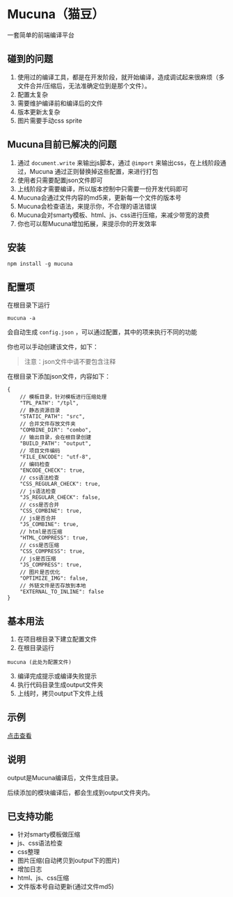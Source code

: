 Mucuna（猫豆）
======
一套简单的前端编译平台

## 碰到的问题
1. 使用过的编译工具，都是在开发阶段，就开始编译，造成调试起来很麻烦（多文件合并/压缩后，无法准确定位到是那个文件）。
2. 配置太复杂
3. 需要维护编译前和编译后的文件
4. 版本更新太复杂
5. 图片需要手动css sprite

## Mucuna目前已解决的问题
1. 通过 `document.write` 来输出js脚本，通过 `@import` 来输出css，在上线阶段通过，Mucuna 通过正则替换掉这些配置，来进行打包
2. 使用者只需要配置json文件即可
3. 上线阶段才需要编译，所以版本控制中只需要一份开发代码即可
4. Mucuna会通过文件内容的md5来，更新每一个文件的版本号
5. Mucuna会检查语法，来提示你，不合理的语法错误
6. Mucuna会对smarty模板、html、js、css进行压缩，来减少带宽的浪费
7. 你也可以帮Mucuna增加拓展，来提示你的开发效率


## 安装

```
npm install -g mucuna
```

## 配置项

在根目录下运行

```
mucuna -a
```

会自动生成 `config.json` ，可以通过配置，其中的项来执行不同的功能

你也可以手动创建该文件，如下：

> 注意：json文件中请不要包含注释

在根目录下添加json文件，内容如下：
```
{
	// 模板目录，针对模板进行压缩处理
	"TPL_PATH": "/tpl",
	// 静态资源目录
	"STATIC_PATH": "src",
	// 合并文件存放文件夹
	"COMBINE_DIR": "combo",
	// 输出目录，会在根目录创建
	"BUILD_PATH": "output",
	// 项目文件编码
	"FILE_ENCODE": "utf-8",
	// 编码检查
	"ENCODE_CHECK": true,
	// css语法检查
	"CSS_REGULAR_CHECK": true,
	// js语法检查
	"JS_REGULAR_CHECK": false,
	// css是否合并
	"CSS_COMBINE": true,
	// js是否合并
	"JS_COMBINE": true,
	// html是否压缩
	"HTML_COMPRESS": true,
	// css是否压缩
	"CSS_COMPRESS": true,
	// js是否压缩
	"JS_COMPRESS": true,
	// 图片是否优化
	"OPTIMIZE_IMG": false,
	// 外链文件是否存放到本地
	"EXTERNAL_TO_INLINE": false
}
```

## 基本用法

1. 在项目根目录下建立配置文件
2. 在根目录运行
```
mucuna (此处为配置文件)
```
3. 编译完成提示或编译失败提示
4. 执行代码目录生成output文件夹
5. 上线时，拷贝output下文件上线

## 示例

[点击查看](https://github.com/Johnqing/mucunaExample)

## 说明

output是Mucuna编译后，文件生成目录。

后续添加的模块编译后，都会生成到output文件夹内。

## 已支持功能
+ 针对smarty模板做压缩
+ js、css语法检查
+ css整理
+ 图片压缩(自动拷贝到output下的图片)
+ 增加日志
+ html、js、css压缩
+ 文件版本号自动更新(通过文件md5)